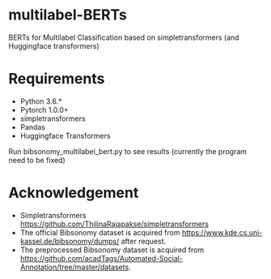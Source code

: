 # multilabel-BERTs
BERTs for Multilabel Classification based on simpletransformers (and Huggingface transformers)

# Requirements
* Python 3.6.*
* Pytorch 1.0.0+
* simpletransformers
* Pandas
* Huggingface Transformers

Run bibsonomy_multilabel_bert.py to see results (currently the program need to be fixed)

# Acknowledgement
* Simpletransformers https://github.com/ThilinaRajapakse/simpletransformers
* The official Bibsonomy dataset is acquired from https://www.kde.cs.uni-kassel.de/bibsonomy/dumps/ after request.
* The preprocessed Bibsonomy dataset is acquired from https://github.com/acadTags/Automated-Social-Annotation/tree/master/datasets.
